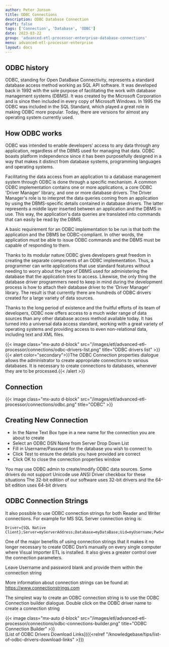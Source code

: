 ```yaml
---
author: Peter Jonson
title: ODBC Connections
description: ODBC Database Connection
draft: false
tags: ['Connection', 'Database', 'ODBC']
date: 2023-03-22
group: 'advanced-etl-processor-enterprise-database-connections'
menu: advanced-etl-processor-enterprise
layout: docs
---
```


## ODBC history

ODBC, standing for Open DataBase Connectivity, represents a standard database access method working as SQL API software. It was developed back in 1992 with the sole purpose of facilitating the work with database management systems (DBMS). It was created by the Microsoft Corporation and is since then included in every copy of Microsoft Windows. In 1995 the ODBC was included in the SQL Standard, which played a great role in making ODBC more popular. Today, there are versions for almost any operating system currently used.

## How ODBC works

ODBC was intended to enable developers' access to any data through any application, regardless of the DBMS used for managing that data. ODBC boasts platform independence since it has been purposefully designed in a way that makes it distinct from database systems, programming languages and operating systems.

Facilitating the data access from an application to a database management system through ODBC is done through a specific mechanism. A common ODBC implementation contains one or more applications, a core ODBC 'Driver Manager' library, and one or more database drivers. The Driver Manager's role is to interpret the data queries coming from an application by using the DBMS-specific details contained in database drivers. The latter represents a middle layer inserted between an application and the DBMS in use. This way, the application's data queries are translated into commands that can easily be read by the DBMS.

A basic requirement for an ODBC implementation to be run is that both the application and the DBMS be ODBC-compliant. In other words, the application must be able to issue ODBC commands and the DBMS must be capable of responding to them.

Thanks to its modular nature ODBC gives developers great freedom in creating the separate components of an ODBC implementation. Thus, a programmer can write applications that use standard features without needing to worry about the type of DBMS used for administering the database that the application tries to access. Likewise, the only thing the database driver programmers need to keep in mind during the development process is how to attach their database driver to the 'Driver Manager' library. The result is that currently there are hundreds of ODBC drivers created for a large variety of data sources.

Thanks to the long period of existence and the fruitful efforts of its team of developers, ODBC now offers access to a much wider range of data sources than any other database access method available today. It has turned into a universal data access standard, working with a great variety of operating systems and providing access to even non-relational data, including text and XML files.

{{< image class="mx-auto d-block" src="/images/etl/advanced-etl-processor/connections/odbc-drivers-list.png" title="ODBC drivers list" >}}
\
{{< alert color="secondary">}}The ODBC Connection properties dialogue allows the administrator to create appropriate connections to various databases. It is necessary to create connections to databases, whenever they are to be processed.{{< /alert >}}

## Connection

{{< image class="mx-auto d-block" src="/images/etl/advanced-etl-processor/connections/odbc.png" title="ODBC" >}}

## Creating New Connection

- In the Name Text Box type in a new name for the connection you are about to create
- Select an ODBC DSN Name from Server Drop Down List
- Fill in Username/Password for the database you wish to connect to
- Click Test to ensure the details you have provided are correct
- Click OK to close the connection properties window

You may use ODBC admin to create/modify ODBC data sources.
Some drivers do not support Unicode use ANSI Driver checkbox for these situations
The 32-bit edition of our software uses 32-bit drivers and the 64-bit edition uses 64-bit drivers

## ODBC Connection Strings

It also possible to use ODBC connection strings for both Reader and Writer connections.
For example for MS SQL Server connection string is:

```
Driver={SQL Native Client};Server=myServerAddress;Database=myDataBase;Uid=myUsername;Pwd=myPassword;
```

One of the major benefits of using connection strings that it makes it no longer necessary to create ODBC Dsn’s manually on every single computer where Visual Importer ETL is installed. It also gives a greater control over the connection parameters.

Leave Username and password blank and provide them within the connection string

More information about connection strings can be found at: https://www.connectionstrings.com

The simplest way to create an ODBC connection string is to use the ODBC Connection builder dialogue. Double click on the ODBC driver name to create a connection string

{{< image class="mx-auto d-block" src="/images/etl/advanced-etl-processor/connections/odbc-connections-builder.png" title="ODBC Connection Builder" >}}
\
[List of ODBC Drivers Download Links]({{<relref "/knowledgebase/tips/list-of-odbc-drivers-download-links" >}})
